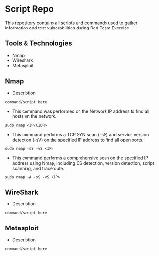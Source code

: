 # Script Repo
This repository contains all scripts and commands used to  gather information and test vulnerabilities during Red Team Exercise

## Tools & Technologies
* Nmap
* Wireshark
* Metasploit

## Nmap
* Description
```{code Language}
command/script here
```

* This command was performed on the Network IP address to find all hosts on the network.
```{bash}
sudo nmap <IP/CIDR>
```

* This command performs a TCP SYN scan (-sS) and service version detection (-sV) on the specified IP address to find all open ports.
```{bash}
sudo nmap -sS -vS <IP>
```

* This command performs a comprehensive scan on the specified IP address using Nmap, including OS detection, version detection, script scanning, and traceroute.
```{bash}
sudo nmap -A -sS -vS <IP>
```

## WireShark
* Description
```{code Language}
command/script here
```

## Metasploit
* Description
```{code Language}
command/script here
```
